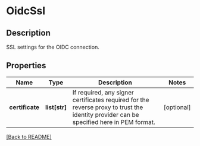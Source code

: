 # OidcSsl

## Description

SSL settings for the OIDC connection.


## Properties

Name | Type | Description | Notes
------------ | ------------- | ------------- | -------------
**certificate** | **list[str]** | If required, any signer certificates required for the reverse proxy to trust the identity provider can be specified here in PEM format.  | [optional] 

[[Back to README]](../README.md)



